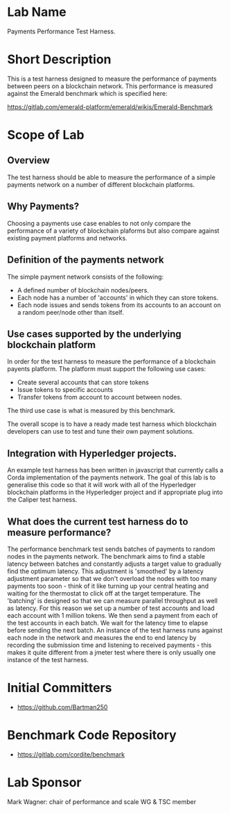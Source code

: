 # Lab Name
Payments Performance Test Harness.

# Short Description
This is a test harness designed to measure the performance of payments
between peers on a blockchain network.
This performance is measured against the Emerald benchmark which is 
specified here:  

https://gitlab.com/emerald-platform/emerald/wikis/Emerald-Benchmark

# Scope of Lab

## Overview

The test harness should be able to measure the performance of a simple payments
network on a number of different blockchain platforms.

## Why Payments?

Choosing a payments use case enables to not only compare the performance of a 
variety of blockchain plaforms but also compare against existing payment
platforms and networks.

## Definition of the payments network

The simple payment network consists of the following:

* A defined number of blockchain nodes/peers.
* Each node has a number of 'accounts' in which they can store tokens.
* Each node issues and sends tokens from its accounts to an account on a random peer/node other than itself.

## Use cases supported by the underlying blockchain platform

In order for the test harness to measure the performance of a blockchain
payents platform. The platform must support the following use cases:

* Create several accounts that can store tokens
* Issue tokens to specific accounts
* Transfer tokens from account to account between nodes.

The third use case is what is measured by this benchmark.

The overall scope is to have a ready made test harness which blockchain
developers can use to test and tune their own payment solutions.

## Integration with Hyperledger projects.

An example test harness has been written in javascript that currently 
calls a Corda implementation of the payments network.
The goal of this lab is to generalise this code so that it will
work with all of the Hyperledger blockchain platforms in the Hyperledger
project and if appropriate plug into the Caliper test harness.

## What does the current test harness do to measure performance?

The performance benchmark test sends batches of payments to random nodes in the payments network.
The benchmark aims to find a stable latency between batches and constantly adjusts a target value to gradually find the optimum latency. This adjustment is 'smoothed' by a latency adjustment parameter so that we don't overload the nodes with too many payments too soon - think of it like turning up your central heating and waiting for the thermostat to click off at the target temperature.
The 'batching' is designed so that we can measure parallel throughput as well as latency.
For this reason we set up a number of test accounts and load each account with 1 million tokens. We then send a payment from each of the test accounts in each batch. We wait for the latency time to elapse before sending the next batch.
An instance of the test harness runs against each node in the network and measures the end to end latency by recording the submission time and listening to received payments - this makes it quite different from a jmeter test where there is only usually one instance of the test harness.

# Initial Committers
- https://github.com/Bartman250

# Benchmark Code Repository
- https://gitlab.com/cordite/benchmark

# Lab Sponsor
Mark Wagner: chair of performance and scale WG & TSC member

